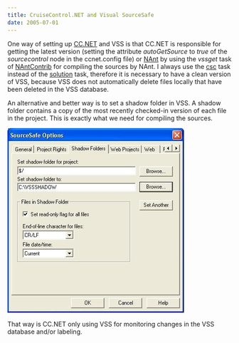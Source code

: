 ```yaml
---
title: CruiseControl.NET and Visual SourceSafe
date: 2005-07-01
---
```


One way of setting up [CC.NET](http://confluence.public.thoughtworks.org/display/CCNET/Welcome%2Bto%2BCruiseControl.NET) and VSS is that CC.NET is responsible for getting the latest version (setting the attribute _autoGetSource_ to _true_ of the _sourcecontrol_ node in the ccnet.config file) or [NAnt](http://nant.sf.net/) by using the _vssget_ task of [NAntContrib](http://nantcontrib.sf.net/) for compiling the sources by NAnt. I always use the [csc](http://nant.sourceforge.net/release/latest/help/tasks/csc.html) task instead of the [solution](http://nant.sourceforge.net/release/latest/help/tasks/solution.html) task, therefore it is necessary to have a clean version of VSS, because VSS does not automatically delete files locally that have been deleted in the VSS database.

An alternative and better way is to set a shadow folder in VSS. A shadow folder contains a copy of the most recently checked-in version of each file in the project. This is exactly what we need for compiling the sources.

![vssshadow](images/vssshadow.jpg)

That way is CC.NET only using VSS for monitoring changes in the VSS database and/or labeling.
